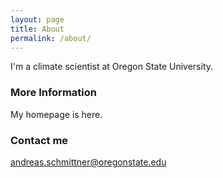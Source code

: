 ```yaml
---
layout: page
title: About
permalink: /about/
---
```


I'm a climate scientist at Oregon State University.

### More Information

My homepage is here.

### Contact me

[andreas.schmittner@oregonstate.edu](mailto:andreas.schmittner@oregonstate.edu)
